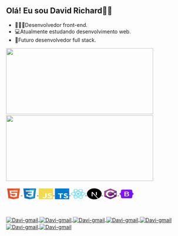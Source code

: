 ## Olá! Eu sou David Richard✌🏽

- 👨🏽‍💻Desenvolvedor front-end.
- 💻Atualmente estudando desenvolvimento web.
- 🔋Futuro desenvolvedor full stack.

<div>
<a href="https://github.com/Davirichard">
  <img height = "180em" width="400" src = "https://github-readme-stats.vercel.app/api?username=Davirichard&show_icons=true&theme=dark&include_all_commits=true&count_private=true" />
  <img height = "180em" width="400" src = "https://github-readme-stats.vercel.app/api/top-langs/?username=Davirichard&layout=compact&langs_count=7&theme=dark" />
</div>
  
  <div style="display: inline_block"><br>
  <img align="center" alt="Davi-HTML" height="30" width="40" src="https://raw.githubusercontent.com/devicons/devicon/master/icons/html5/html5-original.svg">
  <img align="center" alt="Davi-CSS" height="30" width="40" src="https://raw.githubusercontent.com/devicons/devicon/master/icons/css3/css3-original.svg">
  <img align="center" alt="Davi-Js" height="30" width="40" src="https://raw.githubusercontent.com/devicons/devicon/master/icons/javascript/javascript-plain.svg">
  <img align="center" alt="Davi-Ts" height="30" width="40" src="https://raw.githubusercontent.com/devicons/devicon/master/icons/typescript/typescript-plain.svg">
  <img align="center" alt="Davi-React" height="30" width="40" src="https://raw.githubusercontent.com/devicons/devicon/master/icons/react/react-original.svg">
  <img align="center" alt="Davi-Python" height="30" width="40" src="https://raw.githubusercontent.com/devicons/devicon/master/icons/nextjs/nextjs-original.svg">
  <img align="center" alt="Davi-Csharp" height="30" width="40" src="https://raw.githubusercontent.com/devicons/devicon/master/icons/csharp/csharp-original.svg">
   <img align="center" alt="Davi-Csharp" height="30" width="40" src="https://raw.githubusercontent.com/devicons/devicon/master/icons/bootstrap/bootstrap-original.svg">
</div>
  
  ##
  
  <div style = "display: inline_block"> <br>
<img align ="center" alt="Davi-gmail" height = "30" width = "100" src="https://img.shields.io/badge/Gmail-D14836?style=for-the-badge&logo=gmail&logoColor=white">
<img align ="center" alt="Davi-gmail" height = "30" width = "100" src="https://img.shields.io/badge/Discord-7289DA?style=for-the-badge&logo=discord&logoColor=white">
<img align ="center" alt="Davi-gmail" height = "30" width = "100" src="https://img.shields.io/badge/Twitch-9146FF?style=for-the-badge&logo=twitch&logoColor=white">
<img align ="center" alt="Davi-gmail" height = "30" width = "100" src="https://img.shields.io/badge/Telegram-2CA5E0?style=for-the-badge&logo=telegram&logoColor=white">
<img align ="center" alt="Davi-gmail" height = "30" width = "100" src="https://img.shields.io/badge/LinkedIn-0077B5?style=for-the-badge&logo=linkedin&logoColor=white">
<img align ="center" alt="Davi-gmail" height = "30" width = "100" src="https://img.shields.io/badge/Instagram-E4405F?style=for-the-badge&logo=instagram&logoColor=white">
<img align ="center" alt="Davi-gmail" height = "30" width = "100" src="https://img.shields.io/badge/Twitter-1DA1F2?style=for-the-badge&logo=twitter&logoColor=white">
</div>
